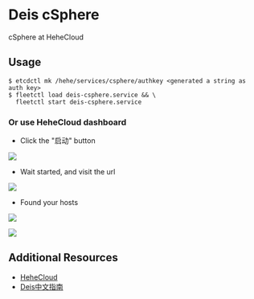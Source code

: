 # Deis cSphere

cSphere at HeheCloud


## Usage

```
$ etcdctl mk /hehe/services/csphere/authkey <generated a string as auth key>
$ fleetctl load deis-csphere.service && \
  fleetctl start deis-csphere.service
```

### Or use HeheCloud dashboard

* Click the "启动" button

![](http://get.hehecloud.com/images/services/csphere-1.png)

* Wait started, and visit the url

![](http://get.hehecloud.com/images/services/csphere-2.png)

* Found your hosts

![](http://get.hehecloud.com/images/services/csphere-3.png)


![](http://get.hehecloud.com/images/services/csphere-4.png)




## Additional Resources

* [HeheCloud](http://hehecloud.com/)
* [Deis中文指南](http://deis.heheapp.com/)
